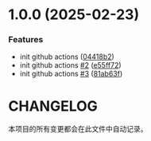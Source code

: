 # 1.0.0 (2025-02-23)


### Features

* init github actions ([04418b2](https://github.com/Hzeristo/se_project/commit/04418b2dbf786f4ced50d04fbd63920a5d3a5da4))
* init github actions [#2](https://github.com/Hzeristo/se_project/issues/2) ([e55ff72](https://github.com/Hzeristo/se_project/commit/e55ff72b73c50addc616557d4e2b14019d3f2c9c))
* init github actions [#3](https://github.com/Hzeristo/se_project/issues/3) ([81ab63f](https://github.com/Hzeristo/se_project/commit/81ab63fcc81a03856af1c2bf69e73837a8853c8d))

# CHANGELOG

本项目的所有变更都会在此文件中自动记录。
